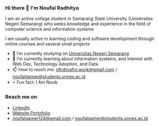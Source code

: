 ### Hi there 👋 I'm Noufal Radhitya

I am an active collage student in Semarang State University (Universitas Negeri Semarang) who seeks knowledge and experience in the field of computer science and information systems

I am usually active in learning coding and software development through online courses and several small projects
- 🔭 I’m currently studying on <a href="https://unnes.ac.id/">Universitas Negeri Semarang</a>
- 🌱 I’m currently learning about information systems, and interest with Web Dev, Technology Adoption, and Data
- 📫 How to reach me: nflrdtyafor.work@gmail.com / noufalgamer@students.unnes.ac.id
- ⚡ Fun fact: I Am Noob

### Reach me on
- <a href="https://linkedin.com/in/noufal-radhitya-239822223/">LinkedIn</a>
- <a href="https://porto-noufal-radhit.web.app/">Website Portofolio</a>
- noufalgamer124@gmail.com / noufalgamer@students.unnes.ac.id
